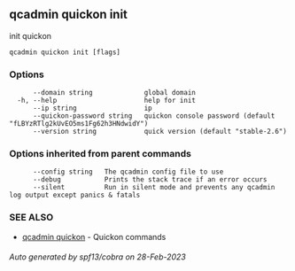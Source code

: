 ## qcadmin quickon init

init quickon

```
qcadmin quickon init [flags]
```

### Options

```
      --domain string             global domain
  -h, --help                      help for init
      --ip string                 ip
      --quickon-password string   quickon console password (default "fLBYzRTlg2kUvEO5ms1Fg62h3HNdwidY")
      --version string            quick version (default "stable-2.6")
```

### Options inherited from parent commands

```
      --config string   The qcadmin config file to use
      --debug           Prints the stack trace if an error occurs
      --silent          Run in silent mode and prevents any qcadmin log output except panics & fatals
```

### SEE ALSO

* [qcadmin quickon](qcadmin_quickon.md)	 - Quickon commands

###### Auto generated by spf13/cobra on 28-Feb-2023
